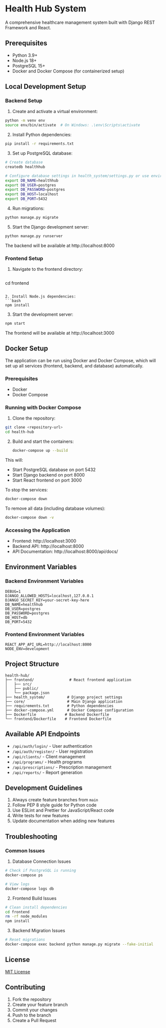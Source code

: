 # Health Hub System

A comprehensive healthcare management system built with Django REST Framework and React.

## Prerequisites

- Python 3.9+
- Node.js 18+
- PostgreSQL 15+
- Docker and Docker Compose (for containerized setup)

## Local Development Setup

### Backend Setup

1. Create and activate a virtual environment:
```bash
python -m venv env
source env/bin/activate  # On Windows: .\env\Scripts\activate
```

2. Install Python dependencies:
```bash
pip install -r requirements.txt
```

3. Set up PostgreSQL database:
```bash
# Create database
createdb healthhub

# Configure database settings in health_system/settings.py or use environment variables:
export DB_NAME=healthhub
export DB_USER=postgres
export DB_PASSWORD=postgres
export DB_HOST=localhost
export DB_PORT=5432
```

4. Run migrations:
```bash
python manage.py migrate
```

5. Start the Django development server:
```bash
python manage.py runserver
```
The backend will be available at http://localhost:8000

### Frontend Setup

1. Navigate to the frontend directory:
   ```bash
cd frontend
   ```

2. Install Node.js dependencies:
   ```bash
npm install
```

3. Start the development server:
```bash
npm start
```
The frontend will be available at http://localhost:3000

## Docker Setup

The application can be run using Docker and Docker Compose, which will set up all services (frontend, backend, and database) automatically.

### Prerequisites
- Docker
- Docker Compose

### Running with Docker Compose

1. Clone the repository:
```bash
git clone <repository-url>
cd health-hub
```

2. Build and start the containers:
   ```bash
   docker-compose up --build
   ```

This will:
- Start PostgreSQL database on port 5432
- Start Django backend on port 8000
- Start React frontend on port 3000

To stop the services:
```bash
docker-compose down
```

To remove all data (including database volumes):
   ```bash
docker-compose down -v
   ```

### Accessing the Application

   - Frontend: http://localhost:3000
   - Backend API: http://localhost:8000
- API Documentation: http://localhost:8000/api/docs/

## Environment Variables

### Backend Environment Variables
```
DEBUG=1
DJANGO_ALLOWED_HOSTS=localhost,127.0.0.1
DJANGO_SECRET_KEY=your-secret-key-here
DB_NAME=healthhub
DB_USER=postgres
DB_PASSWORD=postgres
DB_HOST=db
DB_PORT=5432
```

### Frontend Environment Variables
```
REACT_APP_API_URL=http://localhost:8000
NODE_ENV=development
```

## Project Structure

```
health-hub/
├── frontend/                # React frontend application
│   ├── src/
│   ├── public/
│   └── package.json
├── health_system/          # Django project settings
├── core/                   # Main Django application
├── requirements.txt        # Python dependencies
├── docker-compose.yml      # Docker Compose configuration
├── Dockerfile             # Backend Dockerfile
└── frontend/Dockerfile    # Frontend Dockerfile
```

## Available API Endpoints

- `/api/auth/login/` - User authentication
- `/api/auth/register/` - User registration
- `/api/clients/` - Client management
- `/api/programs/` - Health programs
- `/api/prescriptions/` - Prescription management
- `/api/reports/` - Report generation

## Development Guidelines

1. Always create feature branches from `main`
2. Follow PEP 8 style guide for Python code
3. Use ESLint and Prettier for JavaScript/React code
4. Write tests for new features
5. Update documentation when adding new features

## Troubleshooting

### Common Issues

1. Database Connection Issues
```bash
# Check if PostgreSQL is running
docker-compose ps

# View logs
docker-compose logs db
```

2. Frontend Build Issues
```bash
# Clean install dependencies
cd frontend
rm -rf node_modules
npm install
```

3. Backend Migration Issues
```bash
# Reset migrations
docker-compose exec backend python manage.py migrate --fake-initial
```

## License

[MIT License](LICENSE)

## Contributing

1. Fork the repository
2. Create your feature branch
3. Commit your changes
4. Push to the branch
5. Create a Pull Request
